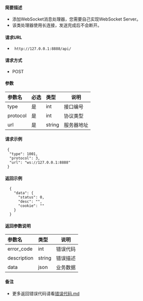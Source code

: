 
#### 简要描述

- 添加WebSocket消息处理器，您需要自己实现WebSocket Server。
- 该类处理器使用长连接，发送完成后不会断开。

#### 请求URL
- ` http://127.0.0.1:8888/api/`
  
#### 请求方式
- POST 

#### 参数

| 参数名      | 必选 | 类型     | 说明    |   
|:---------|:---|:-------|-------|   
| type     | 是  | int    | 接口编号  |   
| protocol | 是  | int    | 协议类型  |   
| url      | 是  | string | 服务器地址 |   

#### 请求示例

```
 {
  "type": 1001,
  "protocol": 3,
  "url": "ws://127.0.0.1:8888"
 }
```

#### 返回示例 

``` 
  {
    "data": {
      "status": 0,
      "desc": "",
      "cookie": ""
    }
  }
```

#### 返回参数说明 

| 参数名         | 类型     | 说明   |   
|:------------|:-------|------|   
| error_code  | int    | 错误代码 |   
| description | string | 错误描述 |   
| data        | json   | 业务数据 |   

#### 备注 

- 更多返回错误代码请看[错误代码.md](../错误代码.md)







